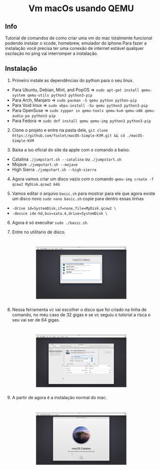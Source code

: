 <h1 align="center"> 
  Vm macOs usando QEMU
</h1>

## Info

Tutorial de comandos de como criar uma vm do mac totalmente funcional podendo instalar o xcode, homebrew, emulador do iphone.Para fazer a instalação você precisa ter uma conexão de internet estável qualquer oscilação no ping vai interromper a instalação.

## Instalação 

1. Primeiro instale as dependências do python para o seu linux.

- Para Ubuntu, Debian, Mint, and PopOS => `sudo apt-get install qemu-system qemu-utils python3 python3-pip`
- Para Arch, Manjaro => `sudo pacman -S qemu python python-pip `
- Para Void linux => `sudo xbps-install -Su qemu python3 python3-pip`
- Para OpenSuse => `sudo zypper in qemu-tools qemu-kvm qemu-x86 qemu-audio-pa python3-pip`
- Para Fedora => `sudo dnf install qemu qemu-img python3 python3-pip`

2. Clone o projeto e entre na pasta dele, `git clone https://github.com/foxlet/macOS-Simple-KVM.git && cd ./macOS-Simple-KVM`

3. Baixa a iso oficial do site da apple com o comando a baixo.

- Catalina `./jumpstart.sh --catalina` ou `./jumpstart.sh`
- Mojave `./jumpstart.sh --mojave`
- High Sierra `./jumpstart.sh --high-sierra`

4. Agora vamos criar um disco vazio com o comando `qemu-img create -f qcow2 MyDisk.qcow2 64G`

5. Vamos editar o arquivo `basic.sh` para mostrar para ele que agora existe um disco novo `sudo nano basic.sh` copie para dentro essas linhas

- `-drive id=SystemDisk,if=none,file=MyDisk.qcow2 \`
- `-device ide-hd,bus=sata.4,drive=SystemDisk \`

6. Agora é só execultar `sudo ./basic.sh`.

7. Entre no utilitario de disco.
   
<h1 align="center">
  <img src="./images/img1.jpg" width="300"/>
</h1>

8. Nessa ferramenta vc vai escolher o disco que foi criado na linha de comando, no meu caso de 32 gigas e se vc seguiu o tutorial a risca o seu vai ser de 64 gigas.

<h1 align="center">
  <img src="./images/img2.jpg" width="300"/>
</h1>

9. A partir de agora é a instalação normal do mac.

<h1 align="center">
  <img src="./images/img3.jpg" width="300"/>
</h1>
